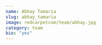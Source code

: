 ```yaml
---
name: Abhay Tamaria
slug: abhay_tamaria
image: redcarpetcom/team/abhay.jpg
category: team
bio: "yes"
---
```

